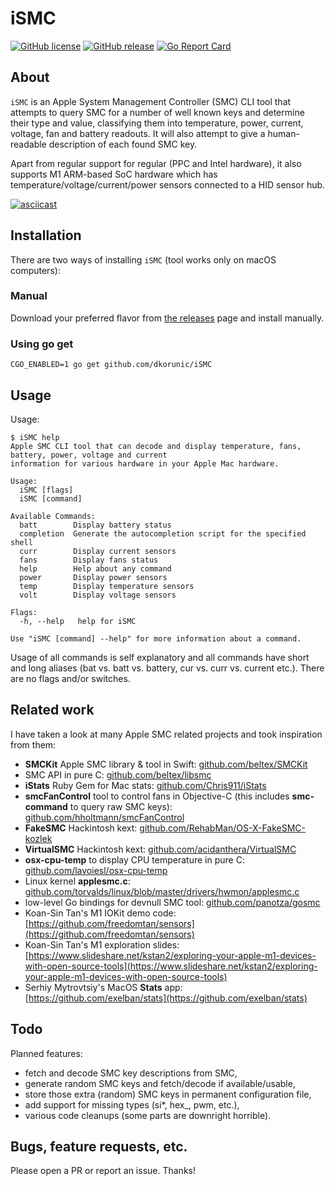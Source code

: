 # iSMC

[![GitHub license](https://img.shields.io/github/license/dkorunic/iSMC.svg)](https://github.com/dkorunic/iSMC/blob/master/LICENSE)
[![GitHub release](https://img.shields.io/github/release/dkorunic/iSMC.svg)](https://github.com/dkorunic/iSMC/releases/latest)
[![Go Report Card](https://goreportcard.com/badge/github.com/dkorunic/iSMC)](https://goreportcard.com/report/github.com/dkorunic/iSMC)

## About

`iSMC` is an Apple System Management Controller (SMC) CLI tool that attempts to query SMC for a number of well known keys and determine their type and value, classifying them into temperature, power, current, voltage, fan and battery readouts. It will also attempt to give a human-readable description of each found SMC key.

Apart from regular support for regular (PPC and Intel hardware), it also supports M1 ARM-based SoC hardware which has temperature/voltage/current/power sensors connected to a HID sensor hub.

[![asciicast](https://asciinema.org/a/iQPD6haQvqswJcCOaPAxhrGNr.svg)](https://asciinema.org/a/iQPD6haQvqswJcCOaPAxhrGNr)

## Installation

There are two ways of installing `iSMC` (tool works only on macOS computers):

### Manual

Download your preferred flavor from [the releases](https://github.com/dkorunic/iSMC/releases/latest) page and install manually.

### Using go get

```shell
CGO_ENABLED=1 go get github.com/dkorunic/iSMC
```

## Usage

Usage:

```shell
$ iSMC help
Apple SMC CLI tool that can decode and display temperature, fans, battery, power, voltage and current
information for various hardware in your Apple Mac hardware.

Usage:
  iSMC [flags]
  iSMC [command]

Available Commands:
  batt        Display battery status
  completion  Generate the autocompletion script for the specified shell
  curr        Display current sensors
  fans        Display fans status
  help        Help about any command
  power       Display power sensors
  temp        Display temperature sensors
  volt        Display voltage sensors

Flags:
  -h, --help   help for iSMC

Use "iSMC [command] --help" for more information about a command.
```

Usage of all commands is self explanatory and all commands have short and long aliases (bat vs. batt vs. battery, cur vs. curr vs. current etc.). There are no flags and/or switches.

## Related work

I have taken a look at many Apple SMC related projects and took inspiration from them:

- **SMCKit** Apple SMC library & tool in Swift: [github.com/beltex/SMCKit](/github.com/beltex/SMCKit)
- SMC API in pure C: [github.com/beltex/libsmc](https://github.com/beltex/libsmc)
- **iStats** Ruby Gem for Mac stats: [github.com/Chris911/iStats](https://github.com/Chris911/iStats)
- **smcFanControl** tool to control fans in Objective-C (this includes **smc-command** to query raw SMC keys): [github.com/hholtmann/smcFanControl](https://github.com/hholtmann/smcFanControl)
- **FakeSMC** Hackintosh kext: [github.com/RehabMan/OS-X-FakeSMC-kozlek](https://github.com/RehabMan/OS-X-FakeSMC-kozlek)
- **VirtualSMC** Hackintosh kext: [github.com/acidanthera/VirtualSMC](https://github.com/acidanthera/VirtualSMC)
- **osx-cpu-temp** to display CPU temperature in pure C: [github.com/lavoiesl/osx-cpu-temp](https://github.com/lavoiesl/osx-cpu-temp)
- Linux kernel **applesmc.c**: [github.com/torvalds/linux/blob/master/drivers/hwmon/applesmc.c](https://github.com/torvalds/linux/blob/master/drivers/hwmon/applesmc.c)
- low-level Go bindings for devnull SMC tool: [github.com/panotza/gosmc](https://github.com/panotza/gosmc)
- Koan-Sin Tan's M1 IOKit demo code: [https://github.com/freedomtan/sensors](https://github.com/freedomtan/sensors)
- Koan-Sin Tan's M1 exploration slides: [https://www.slideshare.net/kstan2/exploring-your-apple-m1-devices-with-open-source-tools](https://www.slideshare.net/kstan2/exploring-your-apple-m1-devices-with-open-source-tools)
- Serhiy Mytrovtsiy's MacOS **Stats** app: [https://github.com/exelban/stats](https://github.com/exelban/stats)

## Todo

Planned features:

- fetch and decode SMC key descriptions from SMC,
- generate random SMC keys and fetch/decode if available/usable,
- store those extra (random) SMC keys in permanent configuration file,
- add support for missing types (si\*, hex\_, pwm, etc.),
- various code cleanups (some parts are downright horrible).

## Bugs, feature requests, etc.

Please open a PR or report an issue. Thanks!
